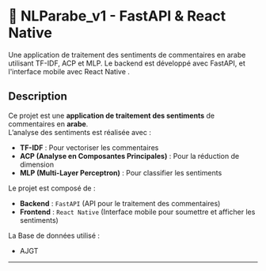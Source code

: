# 📌 NLParabe_v1 - FastAPI & React Native
Une application de traitement des sentiments de commentaires en arabe utilisant TF-IDF, ACP et MLP. Le backend est développé avec FastAPI, et l'interface mobile avec React Native .


##  Description
Ce projet est une **application de traitement des sentiments** de commentaires en **arabe**.  
L’analyse des sentiments est réalisée avec :
- **TF-IDF** : Pour vectoriser les commentaires  
- **ACP (Analyse en Composantes Principales)** : Pour la réduction de dimension  
- **MLP (Multi-Layer Perceptron)** : Pour classifier les sentiments  

Le projet est composé de :
-  **Backend** : `FastAPI` (API pour le traitement des commentaires)  
-  **Frontend** : `React Native` (Interface mobile pour soumettre et afficher les sentiments)

La Base de données utilisé :
- AJGT

---
